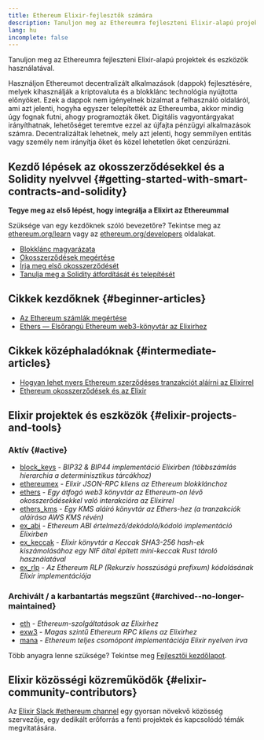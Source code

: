 ```yaml
---
title: Ethereum Elixir-fejlesztők számára
description: Tanuljon meg az Ethereumra fejleszteni Elixir-alapú projektek és eszközök használatával.
lang: hu
incomplete: false
---
```


<FeaturedText>Tanuljon meg az Ethereumra fejleszteni Elixir-alapú projektek és eszközök használatával.</FeaturedText>

Használjon Ethereumot decentralizált alkalmazások (dappok) fejlesztésére, melyek kihasználják a kriptovaluta és a blokklánc technológia nyújtotta előnyöket. Ezek a dappok nem igényelnek bizalmat a felhasználó oldaláról, ami azt jelenti, hogyha egyszer telepítették az Ethereumba, akkor mindig úgy fognak futni, ahogy programozták őket. Digitális vagyontárgyakat irányíthatnak, lehetőséget teremtve ezzel az újfajta pénzügyi alkalmazások számra. Decentralizáltak lehetnek, mely azt jelenti, hogy semmilyen entitás vagy személy nem irányítja őket és közel lehetetlen őket cenzúrázni.

## Kezdő lépések az okosszerződésekkel és a Solidity nyelvvel {#getting-started-with-smart-contracts-and-solidity}

**Tegye meg az első lépést, hogy integrálja a Elixirt az Ethereummal**

Szüksége van egy kezdőknek szóló bevezetőre? Tekintse meg az [ethereum.org/learn](/learn/) vagy az [ethereum.org/developers](/developers/) oldalakat.

- [Blokklánc magyarázata](https://kauri.io/article/d55684513211466da7f8cc03987607d5/blockchain-explained)
- [Okosszerződések megértése](https://kauri.io/article/e4f66c6079e74a4a9b532148d3158188/ethereum-101-part-5-the-smart-contract)
- [Írja meg első okosszerződését](https://kauri.io/article/124b7db1d0cf4f47b414f8b13c9d66e2/remix-ide-your-first-smart-contract)
- [Tanulja meg a Solidity átfordítását és telepítését](https://kauri.io/article/973c5f54c4434bb1b0160cff8c695369/understanding-smart-contract-compilation-and-deployment)

## Cikkek kezdőknek {#beginner-articles}

- [Az Ethereum számlák megértése](https://dev.to/q9/finally-understanding-ethereum-accounts-1kpe)
- [Ethers — Elsőrangú Ethereum web3-könyvtár az Elixirhez](https://medium.com/@alisinabh/announcing-ethers-a-first-class-ethereum-web3-library-for-elixir-1d64e9409122)

## Cikkek középhaladóknak {#intermediate-articles}

- [Hogyan lehet nyers Ethereum szerződéses tranzakciót aláírni az Elixirrel](https://kohlerjp.medium.com/how-to-sign-raw-ethereum-contract-transactions-with-elixir-f8822bcc813b)
- [Ethereum okosszerződések és az Elixir](https://medium.com/agile-alpha/ethereum-smart-contracts-and-elixir-c7c4b239ddb4)

## Elixir projektek és eszközök {#elixir-projects-and-tools}

### Aktív {#active}

- [block_keys](https://github.com/ExWeb3/block_keys) - _BIP32 & BIP44 implementáció Elixirben (többszámlás hierarchia a determinisztikus tárcákhoz)_
- [ethereumex](https://github.com/mana-ethereum/ethereumex) - _Elixir JSON-RPC kliens az Ethereum blokklánchoz_
- [ethers](https://github.com/ExWeb3/elixir_ethers) - _Egy átfogó web3 könyvtár az Ethereum-on lévő okosszerődésekkel való interakcióra az Elixirrel_
- [ethers_kms](https://github.com/ExWeb3/elixir_ethers_kms) - _Egy KMS aláíró könyvtár az Ethers-hez (a tranzakciók aláírása AWS KMS révén)_
- [ex_abi](https://github.com/poanetwork/ex_abi) - _Ethereum ABI értelmező/dekódoló/kódoló implementáció Elixirben_
- [ex_keccak](https://github.com/ExWeb3/ex_keccak) - _Elixir könyvtár a Keccak SHA3-256 hash-ek kiszámolásához egy NIF által épített mini-keccak Rust tároló használatával_
- [ex_rlp](https://github.com/mana-ethereum/ex_rlp) - _Az Ethereum RLP (Rekurzív hosszúságú prefixum) kódolásának Elixir implementációja_

### Archivált / a karbantartás megszűnt {#archived--no-longer-maintained}

- [eth](https://hex.pm/packages/eth) - _Ethereum-szolgáltatások az Elixirhez_
- [exw3](https://github.com/hswick/exw3) - _Magas szintű Ethereum RPC kliens az Elixirhez_
- [mana](https://github.com/mana-ethereum/mana) - _Ethereum teljes csomópont implementációja Elixir nyelven írva_

Több anyagra lenne szüksége? Tekintse meg [Fejlesztői kezdőlapot](/developers/).

## Elixir közösségi közreműködők {#elixir-community-contributors}

Az [Elixir Slack #ethereum channel](https://elixir-lang.slack.com/archives/C5RPZ3RJL) egy gyorsan növekvő közösség szervezője, egy dedikált erőforrás a fenti projektek és kapcsolódó témák megvitatására.
